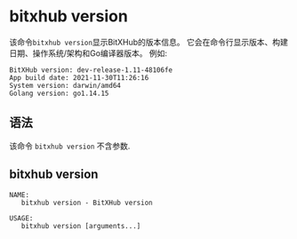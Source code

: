
# bitxhub version

该命令`bitxhub version`显示BitXHub的版本信息。
它会在命令行显示版本、构建日期、操作系统/架构和Go编译器版本。
例如:
```
BitXHub version: dev-release-1.11-48106fe
App build date: 2021-11-30T11:26:16
System version: darwin/amd64
Golang version: go1.14.15
```

## 语法

该命令 `bitxhub version` 不含参数.

## bitxhub version
```
NAME:
   bitxhub version - BitXHub version

USAGE:
   bitxhub version [arguments...]

```
